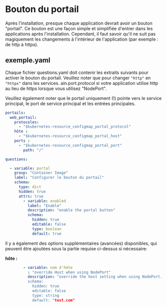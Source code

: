 # Bouton du portail

Après l'installation, presque chaque application devrait avoir un bouton "portail". Ce bouton est une façon simple et simplifiée d'entrer dans les applications après l'installation. Cependant, il faut savoir qu'il ne suit pas magiquement les changements à l'intérieur de l'application (par exemple : de http à https).

## exemple.yaml

Chaque fichier questions.yaml doit contenir les extraits suivants pour activer le bouton du portail. Veuillez noter que pour changer `"http"` en `"https"` dans les services. ain.port.protocol si votre application utilise http au lieu de https lorsque vous utilisez "NodePort".

Veuillez également noter que le portail uniquement (!) pointe vers le service principal, le port de service principal et les entrées principales.

```yaml
portails:
  web_portail:
    protocoles:
      - "$kubernetes-resource_configmap_portal_protocol"
    hôte :
      - "$kubernetes-resource_configmap_portal_host"
    ports :
      - "$kubernetes-resource_configmap_portal_port"
        path: "/"

questions:

  - variable: portal
    group: "Container Image"
    label: "Configurer le bouton du portail"
    schema:
      type: dict
      hidden: true
      attrs: true
        - variable: enabled
          label: "Enable"
          description: "enable the portal button"
          schema:
            hidden: true
            editable: false
            type: boolean
            default: true

```

Il y a également des options supplémentaires (avancées) disponibles, qui peuvent être ajoutées sous la partie requise ci-dessus si nécessaire:

**hôte :**

```yaml
        - variable: nom d'hôte
          : "override Host when using NodePort"
          description: "override the host setting when using NodePort. Exemple de cas d'utilisation serait de charger des NodePorts équilibrés.
          schema:
            hidden: true
            editable: false
            type: string
            default: "test.com"
```
